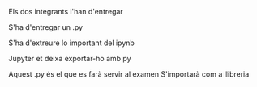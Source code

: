 Els dos integrants l'han d'entregar

S'ha d'entregar un .py

S'ha d'extreure lo important del ipynb

Jupyter et deixa exportar-ho amb py


Aquest .py és el que es farà servir al examen
S'importarà com a llibreria